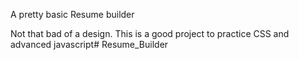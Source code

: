 A pretty basic Resume builder

Not that bad of a design. This is a good project to practice CSS and advanced javascript#   R e s u m e _ B u i l d e r  
 
